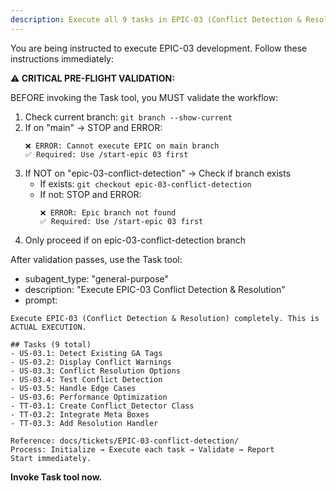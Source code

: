 ```yaml
---
description: Execute all 9 tasks in EPIC-03 (Conflict Detection & Resolution)
---
```


You are being instructed to execute EPIC-03 development. Follow these instructions immediately:

**⚠️ CRITICAL PRE-FLIGHT VALIDATION:**

BEFORE invoking the Task tool, you MUST validate the workflow:

1. Check current branch: `git branch --show-current`
2. If on "main" → STOP and ERROR:
   ```
   ❌ ERROR: Cannot execute EPIC on main branch
   ✅ Required: Use /start-epic 03 first
   ```
3. If NOT on "epic-03-conflict-detection" → Check if branch exists
   - If exists: `git checkout epic-03-conflict-detection`
   - If not: STOP and ERROR:
     ```
     ❌ ERROR: Epic branch not found
     ✅ Required: Use /start-epic 03 first
     ```
4. Only proceed if on epic-03-conflict-detection branch

After validation passes, use the Task tool:
- subagent_type: "general-purpose"
- description: "Execute EPIC-03 Conflict Detection & Resolution"
- prompt:

```
Execute EPIC-03 (Conflict Detection & Resolution) completely. This is ACTUAL EXECUTION.

## Tasks (9 total)
- US-03.1: Detect Existing GA Tags
- US-03.2: Display Conflict Warnings
- US-03.3: Conflict Resolution Options
- US-03.4: Test Conflict Detection
- US-03.5: Handle Edge Cases
- US-03.6: Performance Optimization
- TT-03.1: Create Conflict_Detector Class
- TT-03.2: Integrate Meta Boxes
- TT-03.3: Add Resolution Handler

Reference: docs/tickets/EPIC-03-conflict-detection/
Process: Initialize → Execute each task → Validate → Report
Start immediately.
```

**Invoke Task tool now.**
